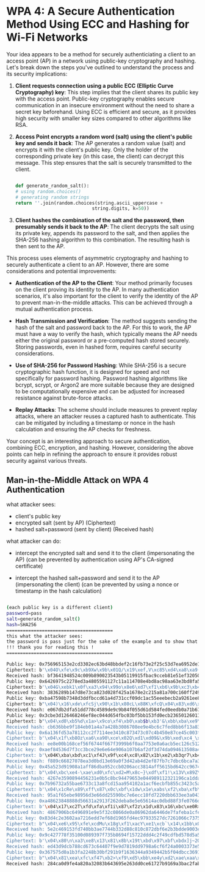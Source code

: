 # WPA 4: A Secure Authentication Method Using ECC and Hashing for Wi-Fi Networks

Your idea appears to be a method for securely authenticiating a client to an access point (AP) in a network using public-key cryptography and hashing. Let's break down the steps you've outlined to understand the process and its security implications:

1. **Client requests connection using a public ECC (Elliptic Curve Cryptography) key**: This step implies that the client shares its public key with the access point. Public-key cryptography enables secure communication in an insecure environment without the need to share a secret key beforehand. Using ECC is efficient and secure, as it provides high security with smaller key sizes compared to other algorithms like RSA.

2. **Access Point encrypts a random word (salt) using the client's public key and sends it back**: The AP generates a random value (salt) and encrypts it with the client's public key. Only the holder of the corresponding private key (in this case, the client) can decrypt this message. This step ensures that the salt is securely transmitted to the client.

    ```python

    def generate_random_salt():
    # using random.choices()
    # generating random strings
    return ''.join(random.choices(string.ascii_uppercase +
                                string.digits, k=50))

    ```

3. **Client hashes the combination of the salt and the password, then presumably sends it back to the AP**: The client decrypts the salt using its private key, appends its password to the salt, and then applies the SHA-256 hashing algorithm to this combination. The resulting hash is then sent to the AP.

This process uses elements of asymmetric cryptography and hashing to securely authenticate a client to an AP. However, there are some considerations and potential improvements:

- **Authentication of the AP to the Client**: Your method primarily focuses on the client proving its identity to the AP. In many authentication scenarios, it's also important for the client to verify the identity of the AP to prevent man-in-the-middle attacks. This can be achieved through a mutual authentication process.

- **Hash Transmission and Verification**: The method suggests sending the hash of the salt and password back to the AP. For this to work, the AP must have a way to verify the hash, which typically means the AP needs either the original password or a pre-computed hash stored securely. Storing passwords, even in hashed form, requires careful security considerations.

- **Use of SHA-256 for Password Hashing**: While SHA-256 is a secure cryptographic hash function, it is designed for speed and not specifically for password hashing. Password hashing algorithms like bcrypt, scrypt, or Argon2 are more suitable because they are designed to be computationally expensive and can be adjusted for increased resistance against brute-force attacks.

- **Replay Attacks**: The scheme should include measures to prevent replay attacks, where an attacker reuses a captured hash to authenticate. This can be mitigated by including a timestamp or nonce in the hash calculation and ensuring the AP checks for freshness.

Your concept is an interesting approach to secure authentication, combining ECC, encryption, and hashing. However, considering the above points can help in refining the approach to ensure it provides robust security against various threats.

## Man-in-the-Middle Attack on WPA 4 Authentication

what attacker sees:

- client's public key
- encrypted salt (sent by AP) (Ciphertext)
- hashed salt+password (sent by client) (Received hash)

what attacker can do:

- intercept the encrypted salt and send it to the client (impersonating the AP) (can be prevented by            authentication using AP's CA-signed certificate)

- intercept the hashed salt+password and send it to the AP (impersonating the client) (can be prevented by using a nonce or timestamp in the hash calculation)

```bash

(each public key is a different client)
password=pass
salt=generate_random_salt()
hash=SHA256
=======================================
this what the attacker sees:
the password is pass just for the sake of the example and to show that dictionary attacks are not possible
!!! thank you for reading this !
=======================================

Public key: 0x756965153e2cd3302ec63bd48bbdef2c16fb73e2f25c53d7ea6952de12184afcb625b97b528697da632bd9631d4ca261cad3912d49bc894ef4462918f6cb54c7
Ciphertext: b'\x04O\xfe\x9c\xb9Xw\x9b\x01Q/\x19\xef,V\xc85\xd4\xa8\xa9(\x86n\x1f\n\x12\xa6G\x93\xf0\x1bT\x82g4C>\xc5\xebw\xb02\xe4n\xd5Kd$3p\xbb<*\x04\x1e\x85\x96e\xdd\x8eI\x18\xd8ie\x8b\xb9h<<\t\xc0^0\xb5\xe7Q\x83\x91\x9a\x80]\x01\x87\x12A\x0cI\xcc\x05\x1fw\x10q8\xe5\x9b\xadW\x8c\xaf\xd4\xa5q_\x0ch\xfc\xb93\xb2\xf3\x8frD\xfd\xf6\xa9\xc9\x01\xed\xa2\xf6\xfb\xec\r\xb9\ru\xe3\xbfS\x10\xb2\x184\x8f1\x05C\xdb\xd777\xff\x1b\xf8'
Received hash: bf3641948524c009b890023543b05119915fbac9cceb81e51ef320502e2191fc
Public key: 0x6426975c2278ed3a4805591127c11a114708e4bd8ac98aa63e3bd8fa5f0cfd63f88694dd2ecc51f62e2e2333864fef045efd64de6ce454627f0849248337e4a0
Ciphertext: b'\x04G\xebk1\x0f\xa3\x94\x99o\x8e6\xd7\xf1\xb6\x9b\xc3\xb4\x02>\xe0no-%2\x7f\xd0\x1e\xbb\x12\xf4K\xa4\xafw6\xcdY\xdd\xb7\x03>\x94\xf4L,X\xae\xc7\xcc\x89K25\x00\xe1\xbe(\x1e\xaa\x8dO\xb8\x82\xbe\r"\xec,\xc6\xfa\xee\xd1\x15\xaa%.\xe5\xe8\xee\xbf\xb1\xf0:\xf9\xd0\xbd\xc00Lh.\x80\xbf\x17\x80\xa1PzE\x11\xadk\xa3X\x1c9\x9f\xcearw\xc1\xaf\xc1\xc8z\xee<\x9f7\xc9\xcbP}\xb2.\xfd\x0e=\n\x8c\x93\x99\x1a\n\x88\x8b=X\xbd\x07\xb2P\x93\x89'
Received hash: 3836289b147d8e73ca823d028f425a1678e2c215a81a700c160ff2490af41a8f
Public key: 0xba47598b7348d3ddfbccd61a4d731ccf09dc1ac55eeebecb2a9261ee8b000077eb259e776392a714e8a22ea4b6487abc7ed2e5493f138b0864cd61fb5f1fa8dc
Ciphertext: b"\x04)\x16\xde\xfcSj\x90\x1b\x80cL\x88K\xfcQ\x04\x83\xd6\xed\xd0\x05\x1d\x8a\xfb\xd0\x0e\xd8\xb6\xe4\x9c\x8ati\x03\xfd]\xd2\xad\xa4Y\xbb'\xb6\x19\xce\xfe:\xd9r\xa1\x92+=iS\xd5\xe6\x19c\xce\x04d\xcbQ=\xc8\x15\xce\x84\xfc\xf3\xf5\x19=Z\xdc\xf8\xb2;D\x8dyO\xf1\xca\xe9\xcf7e\xc1a\xe9\x0f\x87\xfd<s\xa5\xd9\xb4\xaf\xdb\x88\xf7\xc7\xb9a\xf3k\\\x91\xaf}\xa91\xca\x842\n\xad#\xf09}|8\xa1(\xb3\xf4\xfd\x15\xeb\xa6_\x19\xe0W\xdd\xb0\xa0\xc0\x9a-nm"
Received hash: e067db2dfa51dd778c4589de9c9b84f055d61d584fed0eedb0a71b67751ffc1d
Public key: 0x3cbe3d126468246ef8ec044d654fbc03bf5bb153fd0ecb236501260113c52cdab223ef330a42b5dbc976fa0e9f1aa08546576d3d58a10d013fe26c2ac1fb442e
Ciphertext: b"\x04\xd0\xb5%d\x1a>\x9co\xf4\xb0\xab$b\xb3'&\xbb\xba\xe9\xbb\x07\xfd\x8cK\xbe\xe3\xd9\xb9X\x8eF\x13\xfbHA\x8a\x84\xe6Q\xd9E\x83$9\x07%)\xb1]I\xc9\x81\xdfm]\x99e=ZG\x9b\xd9\x15\xf7\xca\x05\xfd\xb1\x8d\xb9\xf31\xb7RhXt\xb8E\x82\x96\x9c\xbb\xf1\xda\x93@h\xddj\x7f9\x8a@ \xd7\x15\xb5`\xad\x1f%\x90~l\xba(/-\xf94M\xc6`R\xb8\xb6x\xfb\xd1\x0f^\xee=~\xb1\xc6)r\xf8X7\xa7\xd9\x99\x91\xd8\xb5\xb8\x82\x11\x18=\x90\xa56"
Received hash: cb636bbe9f184eb01a4a7a428b3086708ee9e4bc6c7fed8bb6f13a83b25c1591
Public key: 0x6a136fd53a78112cc2f7114ee3410c873473c07c4b450e87ce45c003fe8dd31cb2f46e443cf125c973ab86475dc34e7b42849778b3dded803e2b4f979651d8b6
Ciphertext: b'\x04\x1f\xb8Oz\xa6\xa90\xce\x02Q\xd1\xd09&\x9b\xed\xc4_\xf5"EJ\xbc;\xafrm\xa99\xf81\x82\xea\xddc\xed\x13&\x1d\xf1\x95\x9c\xa0\xb6\x88\x80\x19\x07.s\xe1,|\x8f/\xc8\xc4\xc9\x00\x8f\xd6{AcT\x0c\x1e\x83\xfd\xc1\x95\x88X\xb6\xed\x13\xf0<\tiB\xfd\xea\xd0\xbd\xb7\xc1\x86[jT(\xe2/\xa6\xdf,\x9a\xa3Z\xe6H\xfa\xc3RJ<\x8aB\xe1\xb9z\x901\xe4\xb4\x91\x01\xeaE\x89\xe4J\xb3w\xf7jJ\xab`\xbaOs;\x8f\xb3\x02?K\x8e\x04\x89\x0e\xe5\x98,'
Received hash: ee8e00b168cef56f6744f667f3999b6f0aa7753e0a6acb5ec126c512ab2bfb87
Public key: 0xaef84536d7f3cc3bce29e6e64e906a107b6af2df3d74da094613508a47f987bf02e7b542653d1a931da092a0b62de5055edbd1dc26cf15467f44d1447df4f862
Ciphertext: b'\x04K\xba\xbd\xc1\xf4J\x9f\xc4\xc8\x82\x1b\xe2\xb3qr7\xb4\x9ca\x9f/V\x1d\xf5p\xf1\x8a\xf4B\xe5E\xff#\x00\x14\xd1\xd4\xb5\xe5rg\x8cZ\x8az\rm\xb4\xd5\x9d\xc3DD\xca\xcb``\t\xfe\xe2?\xc6]\xad\x9c\xa0\xe8\xe2K\x7f\x80\xcbAl\xab\xf9\r\xa9\xaaZ\x06\xc6\x97\xc5\x19\xbe!X\x1a\xa3\x90x\x1a\xee*c-\xd8\xea\x0c\xd4 C3}\xbd\x99E\xca\xa4\r\xc3\x9f\x8e<\xfc\x1b]\x92\xbbL(Gp$\xe6\x06\xd2\xcb\x88\x8e\x9dg\x0e\xe8\xf8\x8fCHWo\xc8w\x17eo'
Received hash: f889c66827078ea3d0bd13e69a0f3d42ab4d2ef87fb7c7dbc6bca7a3ed81faf4
Public key: 0x45a523d91908a1aff86dba952ccb0206acc3814aff5615bd642cc96742e8c2d208dd4ae3a048a08e0648d9a0a8d72838e736d4ecc93a015005e7abfac9fd0349
Ciphertext: b"\x04\xbc\xe4-\xae\xd0\xfc\xd2=M\x8c~}\xdf\xf1!\x13V\x89Z\xb5\xdc\x9d*\n*\x9d\x10v\xb2}\xde\xa6:\x8a\xa3(\x8cH\rR\xe2\xb8\x8cx\t\xf3\x836\xd4\xdf \xdb\x95\xdd%\x11\x1a\xf1\xe3\x1b^\xde\xb0\x85\xfbz\xa4k\xb2\xc3S\x00\xbd\x1d_\x89\x7f\x0e\x15\xad@'\x901\xc1:II\xa6\xa2\xd1j\xae?\x079aBM%\x85\xf5\x89\x19\x9d-\x03|U(\xcbI\xf5S\x1c=X\xe0\xca\x84h\xa5\xc9*#i\xaf\xbe^\xa6\xf6N\xf8\xb2;\xbc\xf6\x80Q\xd3<\\\x8f\x85\xf2\xcd"
Received hash: 4267e3590894456231e0b5c8bc94479653e044989112321196ca1dda94ceafd1
Public key: 0x7b96732a55bae6733c13a8fcd15aa954102a1acf6ecbfb855c3423c5ad783b1e513f19091b5bfb1174a12f8a764eda9293d53d49bb884038a9aedb0a59d763e8
Ciphertext: b'\x04\x1cRe\x89\xff\x87\x0c\xbf\x1dw\x1e\xabs\xf2\xba\xfb\xf6,x\xa3\xdd8>\x07\x1ffU\xd1\xfe%\x85\xb87\xe7\xa7\xa6YV\xe3\xa6\x8f\x0b\xf4\x07\xbb\xfe\x19\xe3+\x87\x7fYCL\xf70\xf5_*\xb6\x90\xb5\xf2\xd6#,j\x940d17\xf9\xcf\x05\x06\xa8\x96^\xcd\x8a\xb8\xf2^\x88[\xb1\xae\x90\x92\xa73#^\x89;\xb5\xf9\x85u\xd7Z\x11=\xa7\xa3\xa6E\x15e\xfe\xb6P7\xf5\x85\x12\xe0|\xfc\xfb\xef\xcai\xa8\xda\x85\x0b\x8e_\xb59%\x83\x95\xdedW\xca"\xf2\xf9\xaf\xaf\xd5\x8a'
Received hash: 95a1f65ebe98956d3e66dd25590bc7e6ecc10fd7220dbb633ee3a043e5593dec
Public key: 0xa48623848888d56631a2913f262deba8e5e65614ac0dbd88f3fe0766d2a1c0d127db19756a1d7c75948d6c69d434b4c8dc8c2dbfc1ed4ca9a0d6e1c2e45c967b
Ciphertext: b'\x04\x17\xc2T\xfd\xfa\xf1i\x87\xf2z\x1d\x83\x16\xbc\xe0R>\xb7s\xb5T)\xa24v\xc3A\x95S\xb8\x0e\x99\x9bB^z\x02\xf2\x16EV\xf8\x8c/\x14\x15d\xb6\xf2\xd9|\xc0*r\xf4M\xb1B\xd4!S\xe7%\xac\x96e4\xf5kEY\xa9\x9b0\r\x8a>\xb1\xb7pSy]\xc0T\x07\x10o\x03e\xd8\xd0\xc1\xdd,0\xde\xbd<\xa5V\x05XG\x17m\x95#k\x00qL\xe7 }\xc4\x0c\\l+Db\x07\xdc\xdd\xa3\x11Qc;\xc70\x9f\xc7\xfc\x9e7\xdeEIc\xf1E/\xc8\x15'
Received hash: 4867906bc6496891e9e5f32c0866de0a86962da6446de7fafeba1cfed2d4cb25
Public key: 0x83d4c2e3602aa7216edd7ef68d1965fd4ec97933527dc7261066c73758dae8aa4ef7402d876a42b228ffb3cefe911e0c21fd6d950a15da3ae6aa79a77bc940f1
Ciphertext: b"\x04\xe6\x95\xfe\xcdMu\x18g\xf1\xacY\xe1\xcb`\x14\x1bb\x0f\xc1\x19_\xc1z\x9fuCB\x8a\xa2\x95\xfd\xeb\x84\x16m\xd3\x80u\xb8\x02\x8b?\xce\xae/\x1a\x9f:.\x9f\xa7.T\x9b\xe2_\xea'\xee\xc5\xfemz\xdd)\xd0\x8eY\x10\xd4\xb5\xda\x08\xa9J4ia\xaa/\xb2\xb4\xb0\xe3\x9d\x16\xb8\xfeE0>\xa5\xc3\xd5Z\xac\x87\xd5E\xfeQ\xb4\x8f/\xa6\xffr\x17Wh_\x19\x821\x11\x1c\x99\xear\xf8\x9c\x066wTl\xc8E!\xdc=q\xed\x07\x03v\x84N\x0fO\xb7>\xb1\xf4\xcay"
Received hash: 5e2c469153fd740bb3ae7744b332d88c810c872dbf6e2b3bdde9003eadd8df6e
Public key: 0x9c427778f35100d089397f735b8694f15722ddd4c2f49cdfbd578d5a55a6e5fe1ef3815bfe6bb46718f01c52fa16f14ec1a7d159409ccdeef35460904683de6c
Ciphertext: b'\x04\x80\n\xa3\xe8\x13\x81\x8b\x19t\xbd\x97\xbf\xbdx]j~2O\xb9\x98b7y\xcah\xcb\xa5a\xf0\xe8a\xb4\xf8\x1f\x0bG\x8c\x9b\xf9\xae\x03\xd7\xa2\x97$\xberd\xb0\x87\xa4f\xef\xc8\x9e\xf0\xac37\xab\x81\xb7,\x0e\\\x0e\xb9\x85\x8a\xbb\xcd\x85\xfey\x0e\xd3,\xf2\xa9I*\xa6u\xe1\xec\n\xd0\xb2]\xda\x018\x83\x86Z\x945`\xb6v\xf4l\xd4:\xe8q\xd3\xd0\xaag\x8f]=\x89\xfa\x8d\x0f,\xda\x05S\xccf\xdb}\xff\xa3U\xda\xb0;E8\x8c\xbai\xd3j\xcbf\xe7\x90\xf9\xf8\x10'
Received hash: ed43d9dcb788cd673c64407f9e9d7819dd9798a6cf6f24a0003373e5bfe0153a
Public key: 0x367575d0a1b3fa2248b30bf291b9f1636344a9349442b5f04dbcc36919069bc392e943603d4572decd210957a43759ae86b87164cf5abb4be4482a72c0355fbe
Ciphertext: b"\x04\x81\xea\xfc\xf47\xb2>\xf9\xd5\xbb\xe4y\xd2\xae\xaa\xe3kc\xf5N3\x9fB\xfd5\x02ZH\x18,\x15DF\xc5\xc1\xb9\x16#@\xc5\x0e\xe3\xe7\x1f5\x99\x03D:\xa1'\xf4nZ\x87\xa2\xdd\x1f\xc4+\xab\x00\xa5\xfa\x12\x88\x8f+\x87\xe5\xbc\x0c\xa9K\x9ba\xd9\x9a\x19\xc4\xed\x99\xeb{\xbd@\xdcDj\x06\xc2\xa9\x81\xcd\xa3S\xa0\xcaN\xdd\x10\x16E\xe5\x16\xc5\xd1\xb8\x00!\xf7\x06\x95\xe1\x18-`\xec\x9d6\x86s\xa6\xfd_\x8e\x1c\xcf\x0e\xca\x8a\x9a\xb4M\xe7\x83\xe4[\x8d\xddb\xa6E\x0bz\x90"
Received hash: 284ca0d9fe4a820a32083b643695e263dd0ce61727b9169a3bac2fab87e590a0


```

